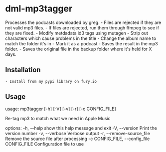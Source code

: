 # dml-mp3tagger

Processes the podcasts downloaded by greg. 
	- Files are rejected if they are not valid mp3 files.
	- If files are rejected, run them through ffmpeg to see if they are fixed.
	- Modify metdadata id3 tags using mutagen
		- Strip out characters which cause problems in the title
		- Change the album name to match the folder it's in
		- Mark it as a podcast
	- Saves the result in the mp3 folder.
	- Saves the original file in the backup folder where it's held for X days.

## Installation
	- Install from my pypi library on fury.io

## Usage

usage: mp3tagger [-h] [-V] [-v] [-r] [-c CONFIG_FILE]

Re-tag mp3 to match what we need in Apple Music

options:
  -h, --help            show this help message and exit
  -V, --version         Print the version number
  -v, --verbose         Verbose output
  -r, --remove-source_file
                        Remove the source file after processing
  -c CONFIG_FILE, --config_file CONFIG_FILE
                        Configuration file to use
